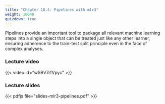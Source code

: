 ```yaml
---
title: "Chapter 10.4: Pipelines with mlr3"
weight: 10040
quizdown: true
---
```

Pipelines provide an important tool to package all relevant machine learning steps into a single object that can be treated just like any other learner, ensuring adherence to the train-test split principle even in the face of complex analyses.

<!--more-->

### Lecture video

{{< video id="wSBV7rfVpyc" >}}

### Lecture slides

{{< pdfjs file="slides-mlr3-pipelines.pdf" >}}
